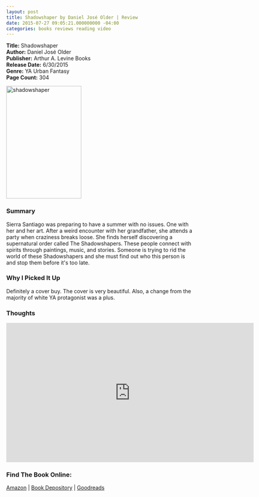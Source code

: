 ```yaml
---
layout: post
title: Shadowshaper by Daniel José Older | Review
date: 2015-07-27 09:05:21.000000000 -04:00
categories: books reviews reading video
---
```

<p><strong>Title:</strong> Shadowshaper<br />
<strong>Author:</strong> Daniel José Older<br />
<strong>Publisher:</strong> Arthur A. Levine Books<br />
<strong>Release Date:</strong> 6/30/2015<br />
<strong>Genre:</strong> YA Urban Fantasy<br />
<strong>Page Count:</strong> 304</p>
<p><img src="http://images.abovethetreeline.com/ea/SC/images/jacket_covers/original/9780545591614_6ff54.jpg?width=1000" alt="shadowshaper" width="200" height="300" /></p>
<h3>Summary</h3>
<p>Sierra Santiago was preparing to have a summer with no issues. One with her and her art. After a weird encounter with her grandfather, she attends a party when craziness breaks loose. She finds herself discovering a supernatural order called The Shadowshapers. These people connect with spirits through paintings, music, and stories. Someone is trying to rid the world of these Shadowshapers and she must find out who this person is and stop them before it's too late.</p>
<h3>Why I Picked It Up</h3>
<p>Definitely a cover buy. The cover is very beautiful. Also, a change from the majority of white YA protagonist was a plus.</p>
<h3>Thoughts</h3>
<p><iframe width="660" height="371" src="https://www.youtube.com/embed/654rUfWnKpQ?feature=oembed"
    frameborder="0" allowfullscreen></iframe></p>
<div>
<h3>Find The Book Online:</h3>
<p><a href="http://amzn.to/1HX1ddu">Amazon</a> | <a href="http://www.bookdepository.com/Shadowshaper-Daniel-Jose-Older/9780545591614/?a_aid=cdlampley">Book Depository</a> | <a href="https://www.goodreads.com/book/show/22295304-shadowshaper?ac=1">Goodreads</a></p>
</div>
